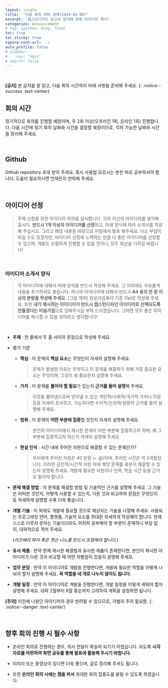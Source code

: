 ```yaml
---
layout: single
title:  "다음 회의 대비 과제(2024-01-09)"
excerpt: "캡스턴디자인 보고서 양식에 맞춰 아이디어 제시"
categories: Announcement
# tag: [python, blog, food]
toc: true
toc_sticky: true
typora-root-url: ../
auto_profile: false
# sidebar:
#    nav: "docs"
# search: false
---
```


<br/>

**[공지]** 본 공지를 잘 읽고, 다음 회의 시간까지 아래 사항을 준비해 주세요.
{: .notice--success .text-center}


## 회의 시간

정기적으로 회의를 진행할 예정이며, 주 2회 이상(오프라인 1회, 온라인 1회) 진행합니다.
다음 시간에 정기 회의 날짜와 시간을 결정할 예정이므로, 각자 가능한 날짜와 시간을 정리해 주세요.

<br/>

## Github

Github repository 초대 받아 주세요. 혹시 사용법 모르시는 분은 따로 공부하셔야 합니다.
도움이 필요하시면 언제든지 연락해 주세요.

<br/>

## 아이디어 선정 ##

> 주제 선정을 위한 아이디어 회의를 실시합니다. 각자 자신의 아이디어를 생각해옵시다. **반드시 1개 이상의 아이디어를 선정**하고, 아래 양식에 따라 소개서를 작성해 주십시오. 그리고 해당 내용을 바탕으로 미팅에서 발표 해주세요. 다소 부담이 되실 수도 있겠지만, 아이디어 선정에 노력하는 만큼 더 좋은 아이디어를 선정할 수 있으며, 개발도 수월하게 진행할 수 있을 것이니, 모두 최선을 다하길 바랍니다!

<br/>

### 아이디어 소개서 양식

> 각 아이디어에 대해서 아래 양식을 반드시 작성해 주세요. 그 이외에도 자유롭게 내용을 추가하셔도 좋습니다. 하나의 아이디어에 대해서 반드시 **A4 용지 한 장 이상의 분량을 작성해 주세요.** (그림 제외) 한글과컴퓨터 기준 11pt로 작성해 주세요. 또한 **내가 제시하는 아이디어가 반드시 캡스턴디자인 아이디어로 선택되도록 만들겠다는 마음가짐**으로 임해주시길 부탁 드리겠습니다. 그러면 모두 좋은 아이디어를 제시할 수 있을 것이라고 생각합니다!

<br/>

- **주제** : 한 줄에서 두 줄 사이의 문장으로 작성해 주세요.

- 평가 기준

  - **핵심** : 이 문제의 **핵심 요소**는 무엇인지 자세히 설명해 주세요.

    > 문제가 발생한 이유는 무엇이고 이 문제를 해결하기 위해 가장 중요한 요소는 무엇이며, 그것이 왜 
    > 중요한지 설명해 주세요.

  - **가치** : 이 문제를 **풀어야 할 필요**가 있는지 **근거를 들어 설명**해 주세요.

    > 이것을 풀어냄으로써 얻어낼 수 있는 개인적/사회적/국가적 가치나 이윤 등을 자세히 조사하고, 가능하다면 수치적/논리적/정량적 근거를 들어 설명해 주세요.

  - **범위** : 이 문제의 **어떤 부분에 집중**할 것인지 자세히 설명해 주세요.

    > 본인의 아이디어에서 제시한 문제의 어떤 부분에 집중하고자 하며, 왜 그 부분에 집중하고자 하는지 자세히 설명해 주세요.

  - **현실 인식** : 시간 내에 주어진 자원으로 해결할 수 있는 문제인가?

    > 우리에게 주어진 자원은 40 만원 (+ @)이며, 주어진 시간은 약 5개월입니다. 이러한 금전적/시간적 자원 하에 해당 문제를 충분히 해결할 수 있는지 설명해 주세요. 개발에 필요한 자원이나 인력, 학습 시간 등을 근거로 들어야 합니다.

- **문제 해결 방법** : 이 문제를 해결할 방법 및 기술적인 근거를 설명해 주세요. 그 기술은 어떠한 것인지, 어떻게 사용할 수 있는지, 다른 것과 비교하여 장점은 무엇인지 등 자세하게 설명할 수록 더욱 좋습니다.

- **개발 기술** : 이 외에도 개발에 필요할 것으로 예상되는 기술을 나열해 주세요. 사용되는 프로그래밍 언어, 플랫폼, 기술적 요소를 최대한 자세하게 작성해야 합니다. 현재 스스로 다루지 못하는 기술이더라도 어차피 공부해야 할 부분이 존재하니 부담 없이, 대략적으로 적어 주세요. 

  (*라즈베리 파이 혹은 젯슨 나노를 반드시 포함해야 합니다.*)

- **유사 제품** : 만약 현재 제시한 해결법과 유사한 제품이 존재한다면, 본인이 제시한 아이디어가 다른 것과 비교할 때 어떤 차별점이 있을지 설명해 주세요.

- **업무 분담** : 만약 이 아이디어로 개발을 진행한다면, 개발에 필요한 역할을 어떻게 나눠야 할지 설명해 주세요. **꼭 역할을 네 개로 나누지 않아도 됩니다.**

- **개발 일정** : 만약 이 아이디어로 개발을 진행한다면, 개발 일정을 어떻게 세워야 할지 설명해 주세요. 대략 2월부터 6월 중순까지 고려하여 계획을 설정하면 됩니다.

**[주의]** 이전에 나왔던 아이디어의 경우 반려될 수 있으므로, 각별히 주의 필요함.
{: .notice--danger .text-center}

<br/>

## 향후 회의 진행 시 필수 사항

- 온라인 회의로 진행하는 경우, 의사 전달이 확실히 되기가 어렵습니다. 되도록 **시각 자료를 마련하여 화면 공유를 통해 발표에 활용해 주시기 바랍니다.**
- 이미지 또는 동영상이 있다면 더욱 좋으며, 글로 정리해 주셔도 됩니다.

- 또한 **온라인 회의 시에는 캠을 켜서** 최대한 회의 집중도를 올릴 수 있도록 하겠습니다.

<br/>

